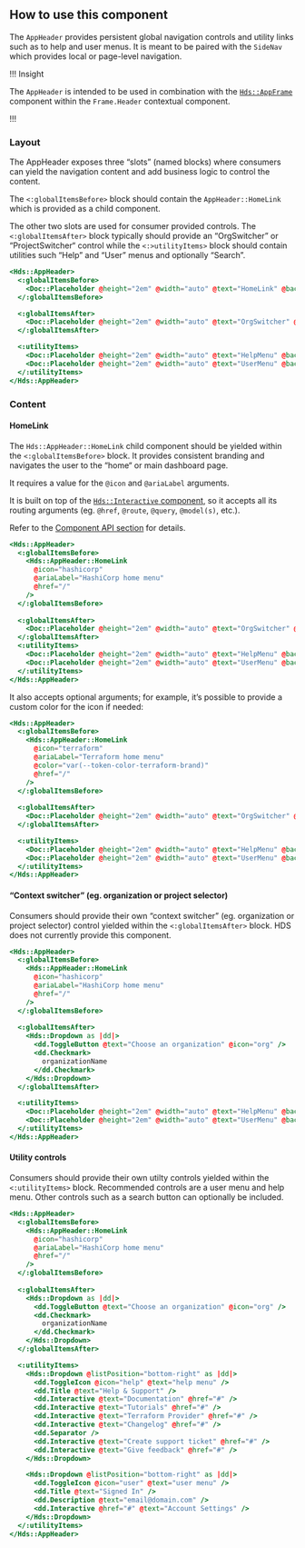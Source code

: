## How to use this component

The `AppHeader` provides persistent global navigation controls and utility links such as to help and user menus. It is meant to be paired with the `SideNav` which provides local or page-level navigation.

!!! Insight

The `AppHeader` is intended to be used in combination with the [`Hds::AppFrame`](/layouts/app-frame) component within the `Frame.Header` contextual component.

!!!

### Layout

The AppHeader exposes three “slots” (named blocks) where consumers can yield the navigation content and add business logic to control the content.

The `<:globalItemsBefore>` block should contain the `AppHeader::HomeLink` which is provided as a child component.

The other two slots are used for consumer provided controls. The `<:globalItemsAfter>` block typically should provide an “OrgSwitcher” or “ProjectSwitcher“ control while the `<:>utilityItems>` block should contain utilities such “Help” and “User” menus and optionally “Search”.


```handlebars
<Hds::AppHeader>
  <:globalItemsBefore>
    <Doc::Placeholder @height="2em" @width="auto" @text="HomeLink" @background="#e4e4e4" />
  </:globalItemsBefore>

  <:globalItemsAfter>
    <Doc::Placeholder @height="2em" @width="auto" @text="OrgSwitcher" @background="#e4e4e4" />
  </:globalItemsAfter>

  <:utilityItems>
    <Doc::Placeholder @height="2em" @width="auto" @text="HelpMenu" @background="#e4e4e4" />
    <Doc::Placeholder @height="2em" @width="auto" @text="UserMenu" @background="#e4e4e4" />
  </:utilityItems>
</Hds::AppHeader>
```

### Content

#### HomeLink

The `Hds::AppHeader::HomeLink` child component should be yielded within the `<:globalItemsBefore>` block. It provides consistent branding and navigates the user to the “home“ or main dashboard page.

It requires a value for the `@icon` and `@ariaLabel` arguments.

It is built on top of the [`Hds::Interactive` component](/utilities/interactive), so it accepts all its routing arguments (eg. `@href`, `@route`, `@query`, `@model(s)`, etc.).

Refer to the [Component API section](/components/app-header?tab=code#appheaderhomelink) for details.

```handlebars
<Hds::AppHeader>
  <:globalItemsBefore>
    <Hds::AppHeader::HomeLink 
      @icon="hashicorp" 
      @ariaLabel="HashiCorp home menu"
      @href="/"
    />
  </:globalItemsBefore>
  
  <:globalItemsAfter>
    <Doc::Placeholder @height="2em" @width="auto" @text="OrgSwitcher" @background="#e4e4e4" />
  </:globalItemsAfter>
  <:utilityItems>
    <Doc::Placeholder @height="2em" @width="auto" @text="HelpMenu" @background="#e4e4e4" />
    <Doc::Placeholder @height="2em" @width="auto" @text="UserMenu" @background="#e4e4e4" />
  </:utilityItems>
</Hds::AppHeader>
```

It also accepts optional arguments; for example, it’s possible to provide a custom color for the icon if needed:

```handlebars
<Hds::AppHeader>
  <:globalItemsBefore>
    <Hds::AppHeader::HomeLink 
      @icon="terraform" 
      @ariaLabel="Terraform home menu"
      @color="var(--token-color-terraform-brand)"
      @href="/"
    />
  </:globalItemsBefore>
  
  <:globalItemsAfter>
    <Doc::Placeholder @height="2em" @width="auto" @text="OrgSwitcher" @background="#e4e4e4" />
  </:globalItemsAfter>

  <:utilityItems>
    <Doc::Placeholder @height="2em" @width="auto" @text="HelpMenu" @background="#e4e4e4" />
    <Doc::Placeholder @height="2em" @width="auto" @text="UserMenu" @background="#e4e4e4" />
  </:utilityItems>
</Hds::AppHeader>
```

#### “Context switcher” (eg. organization or project selector)

Consumers should provide their own “context switcher” (eg. organization or project selector) control yielded within the `<:globalItemsAfter>` block. HDS does not currently provide this component.

```handlebars
<Hds::AppHeader>
  <:globalItemsBefore>
    <Hds::AppHeader::HomeLink 
      @icon="hashicorp" 
      @ariaLabel="HashiCorp home menu"
      @href="/"
    />
  </:globalItemsBefore>
  
  <:globalItemsAfter>
    <Hds::Dropdown as |dd|>
      <dd.ToggleButton @text="Choose an organization" @icon="org" />
      <dd.Checkmark>
        organizationName
      </dd.Checkmark>
    </Hds::Dropdown>
  </:globalItemsAfter>

  <:utilityItems>
    <Doc::Placeholder @height="2em" @width="auto" @text="HelpMenu" @background="#e4e4e4" />
    <Doc::Placeholder @height="2em" @width="auto" @text="UserMenu" @background="#e4e4e4" />
  </:utilityItems>
</Hds::AppHeader>
```

#### Utility controls

Consumers should provide their own utilty controls yielded within the `<:utilityItems>` block. Recommended controls are a user menu and help menu. Other controls such as a search button can optionally be included.

```handlebars
<Hds::AppHeader>
  <:globalItemsBefore>
    <Hds::AppHeader::HomeLink 
      @icon="hashicorp" 
      @ariaLabel="HashiCorp home menu"
      @href="/"
    />
  </:globalItemsBefore>
  
  <:globalItemsAfter>
    <Hds::Dropdown as |dd|>
      <dd.ToggleButton @text="Choose an organization" @icon="org" />
      <dd.Checkmark>
        organizationName
      </dd.Checkmark>
    </Hds::Dropdown>
  </:globalItemsAfter>

  <:utilityItems>
    <Hds::Dropdown @listPosition="bottom-right" as |dd|>
      <dd.ToggleIcon @icon="help" @text="help menu" />
      <dd.Title @text="Help & Support" />
      <dd.Interactive @text="Documentation" @href="#" />
      <dd.Interactive @text="Tutorials" @href="#" />
      <dd.Interactive @text="Terraform Provider" @href="#" />
      <dd.Interactive @text="Changelog" @href="#" />
      <dd.Separator />
      <dd.Interactive @text="Create support ticket" @href="#" />
      <dd.Interactive @text="Give feedback" @href="#" />
    </Hds::Dropdown>

    <Hds::Dropdown @listPosition="bottom-right" as |dd|>
      <dd.ToggleIcon @icon="user" @text="user menu" />
      <dd.Title @text="Signed In" />
      <dd.Description @text="email@domain.com" />
      <dd.Interactive @href="#" @text="Account Settings" />
    </Hds::Dropdown>
  </:utilityItems>
</Hds::AppHeader>
```
